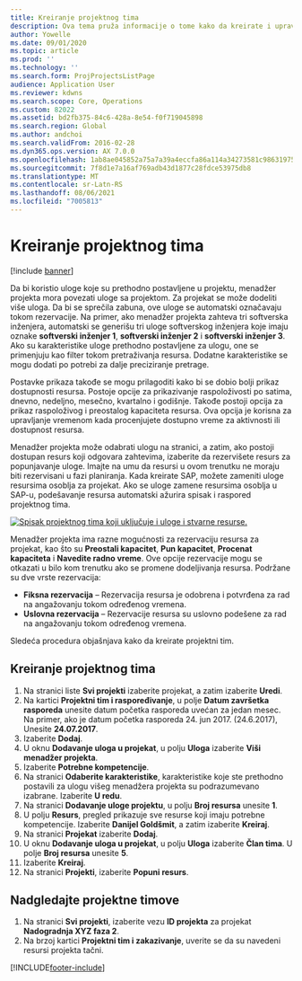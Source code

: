 ```yaml
---
title: Kreiranje projektnog tima
description: Ova tema pruža informacije o tome kako da kreirate i upravljate projektnim timovima.
author: Yowelle
ms.date: 09/01/2020
ms.topic: article
ms.prod: ''
ms.technology: ''
ms.search.form: ProjProjectsListPage
audience: Application User
ms.reviewer: kdwns
ms.search.scope: Core, Operations
ms.custom: 82022
ms.assetid: bd2fb375-84c6-428a-8e54-f0f719045898
ms.search.region: Global
ms.author: andchoi
ms.search.validFrom: 2016-02-28
ms.dyn365.ops.version: AX 7.0.0
ms.openlocfilehash: 1ab8ae045852a75a7a39a4eccfa86a114a34273581c98631975bcbfac5a7a343
ms.sourcegitcommit: 7f8d1e7a16af769adb43d1877c28fdce53975db8
ms.translationtype: MT
ms.contentlocale: sr-Latn-RS
ms.lasthandoff: 08/06/2021
ms.locfileid: "7005813"
---
```

# <a name="create-a-project-team"></a>Kreiranje projektnog tima

[!include [banner](../includes/banner.md)]

Da bi koristio uloge koje su prethodno postavljene u projektu, menadžer projekta mora povezati uloge sa projektom. Za projekat se može dodeliti više uloga. Da bi se sprečila zabuna, ove uloge se automatski označavaju tokom rezervacije. Na primer, ako menadžer projekta zahteva tri softverska inženjera, automatski se generišu tri uloge softverskog inženjera koje imaju oznake **softverski inženjer 1**, **softverski inženjer 2** i **softverski inženjer 3**. Ako su karakteristike uloge prethodno postavljene za ulogu, one se primenjuju kao filter tokom pretraživanja resursa. Dodatne karakteristike se mogu dodati po potrebi za dalje preciziranje pretrage.

Postavke prikaza takođe se mogu prilagoditi kako bi se dobio bolji prikaz dostupnosti resursa. Postoje opcije za prikazivanje raspoloživosti po satima, dnevno, nedeljno, mesečno, kvartalno i godišnje. Takođe postoji opcija za prikaz raspoloživog i preostalog kapaciteta resursa. Ova opcija je korisna za upravljanje vremenom kada procenjujete dostupno vreme za aktivnosti ili dostupnost resursa.

Menadžer projekta može odabrati ulogu na stranici, a zatim, ako postoji dostupan resurs koji odgovara zahtevima, izaberite da rezervišete resurs za popunjavanje uloge. Imajte na umu da resursi u ovom trenutku ne moraju biti rezervisani u fazi planiranja. Kada kreirate SAP, možete zameniti uloge resursima osoblja za projekat. Ako se uloge zamene resursima osoblja u SAP-u, podešavanje resursa automatski ažurira spisak i raspored projektnog tima.

[![Spisak projektnog tima koji uključuje i uloge i stvarne resurse.](./media/projectresourcing03-1024x368.jpg)](./media/projectresourcing03.jpg) 

Menadžer projekta ima razne mogućnosti za rezervaciju resursa za projekat, kao što su **Preostali kapacitet**, **Pun kapacitet**, **Procenat kapaciteta** i **Navedite radno vreme**. Ove opcije rezervacije mogu se otkazati u bilo kom trenutku ako se promene dodeljivanja resursa. Podržane su dve vrste rezervacija:

- **Fiksna rezervacija** – Rezervacija resursa je odobrena i potvrđena za rad na angažovanju tokom određenog vremena.
- **Uslovna rezervacija** – Rezervacije resursa su uslovno podešene za rad na angažovanju tokom određenog vremena.

Sledeća procedura objašnjava kako da kreirate projektni tim.

## <a name="create-a-project-team"></a>Kreiranje projektnog tima

1. Na stranici liste **Svi projekti** izaberite projekat, a zatim izaberite **Uredi**.
2. Na kartici **Projektni tim i raspoređivanje**, u polje **Datum završetka rasporeda** unesite datum početka rasporeda uvećan za jedan mesec. Na primer, ako je datum početka rasporeda 24. jun 2017. (24.6.2017), Unesite **24.07.2017**.
3. Izaberite **Dodaj**.
4. U oknu **Dodavanje uloga u projekat**, u polju **Uloga** izaberite **Viši menadžer projekta**.
5. Izaberite **Potrebne kompetencije**.
6. Na stranici **Odaberite karakteristike**, karakteristike koje ste prethodno postavili za ulogu višeg menadžera projekta su podrazumevano izabrane. Izaberite **U redu**.
7. Na stranici **Dodavanje uloge projektu**, u polju **Broj resursa** unesite **1**.
8. U polju **Resurs**, pregled prikazuje sve resurse koji imaju potrebne kompetencije. Izaberite **Danijel Goldšmit**, a zatim izaberite **Kreiraj**.
9. Na stranici **Projekat** izaberite **Dodaj**.
10. U oknu **Dodavanje uloga u projekat**, u polju **Uloga** izaberite **Član tima**. U polje **Broj resursa** unesite **5**.
11. Izaberite **Kreiraj**.
12. Na stranici **Projekti**, izaberite **Popuni resurs**.

## <a name="monitor-project-teams"></a>Nadgledajte projektne timove
1. Na stranici **Svi projekti**, izaberite vezu **ID projekta** za projekat **Nadogradnja XYZ faza 2**.
2. Na brzoj kartici **Projektni tim i zakazivanje**, uverite se da su navedeni resursi projekta tačni.


[!INCLUDE[footer-include](../includes/footer-banner.md)]